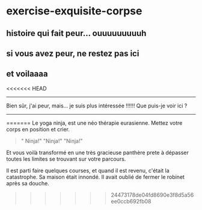 # exercise-exquisite-corpse  

## histoire qui fait peur... ouuuuuuuuuh  

## si vous avez peur, ne restez pas ici  

## et voilaaaa  

<<<<<<< HEAD
____
Bien sûr, j'ai peur, mais...
je suis plus intéressée !!!!!!
Que puis-je voir ici ?
____
=======
Le yoga ninja, est une néo thérapie eurasienne. Mettez votre corps en position et crier. 

> " Ninja!" "Ninja!" "Ninja!"

Et vous voilà transformé en une très gracieuse panthère prete à dépasser toutes les limites se trouvant sur votre parcours. 

Il est parti faire quelques courses, et quand il est revenu, c'était la catastrophe. Sa maison était innondé. Il avait oublié de fermer le robinet après sa douche.
>>>>>>> 24473178de04fd8690e3f8d5a56ee0ccb692fb08
